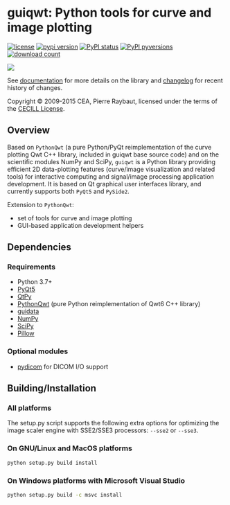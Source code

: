 # guiqwt: Python tools for curve and image plotting

[![license](https://img.shields.io/pypi/l/guiqwt.svg)](./LICENSE)
[![pypi version](https://img.shields.io/pypi/v/guiqwt.svg)](https://pypi.org/project/guiqwt/)
[![PyPI status](https://img.shields.io/pypi/status/guiqwt.svg)](https://github.com/PierreRaybaut/guiqwt)
[![PyPI pyversions](https://img.shields.io/pypi/pyversions/guiqwt.svg)](https://pypi.python.org/pypi/guiqwt/)
[![download count](https://img.shields.io/conda/dn/conda-forge/guiqwt.svg)](https://www.anaconda.com/download/)

<img src="https://raw.githubusercontent.com/PierreRaybaut/guiqwt/master/doc/images/panorama.png">

See [documentation](https://guiqwt.readthedocs.io/en/latest/) for more details on
the library and [changelog](CHANGELOG.md) for recent history of changes.

Copyright © 2009-2015 CEA, Pierre Raybaut, licensed under the terms of the
[CECILL License](Licence_CeCILL_V2-en.txt).

## Overview

Based on ``PythonQwt`` (a pure Python/PyQt reimplementation of the curve
plotting Qwt C++ library, included in guiqwt base source code) and on the
scientific modules NumPy and SciPy, ``guiqwt`` is a Python library providing
efficient 2D data-plotting features (curve/image visualization and related
tools) for interactive computing and signal/image processing application
development. It is based on Qt graphical user interfaces library, and
currently supports both ``PyQt5`` and ``PySide2``.

Extension to ``PythonQwt``:

* set of tools for curve and image plotting
* GUI-based application development helpers

## Dependencies

### Requirements

* Python 3.7+
* [PyQt5](https://pypi.python.org/pypi/PyQt5)
* [QtPy](https://pypi.org/project/QtPy/)
* [PythonQwt](https://pypi.python.org/pypi/PythonQwt) (pure Python reimplementation of Qwt6 C++ library)
* [guidata](https://pypi.python.org/pypi/guidata)
* [NumPy](https://pypi.python.org/pypi/NumPy)
* [SciPy](https://pypi.python.org/pypi/SciPy)
* [Pillow](https://pypi.python.org/pypi/Pillow)

### Optional modules

* [pydicom](https://pypi.python.org/pypi/pydicom) for DICOM I/O support

## Building/Installation

### All platforms

The setup.py script supports the following extra options for
optimizing the image scaler engine with SSE2/SSE3 processors:
``--sse2`` or ``--sse3``.

### On GNU/Linux and MacOS platforms

```bash
python setup.py build install
```

### On Windows platforms with Microsoft Visual Studio

```cmd
python setup.py build -c msvc install
```
